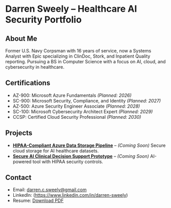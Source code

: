 # Darren Sweely – Healthcare AI Security Portfolio

## About Me
Former U.S. Navy Corpsman with 16 years of service, now a Systems Analyst with Epic specializing in ClinDoc, Stork, and Inpatient Quality reporting. Pursuing a BS in Computer Science with a focus on AI, cloud, and cybersecurity in healthcare. 

## Certifications
- AZ-900: Microsoft Azure Fundamentals *(Planned: 2026)*
- SC-900: Microsoft Security, Compliance, and Identity *(Planned: 2027)*
- AZ-500: Azure Security Engineer Associate *(Planned: 2028)*
- SC-100: Microsoft Cybersecurity Architect Expert *(Planned: 2029)*
- CCSP: Certified Cloud Security Professional *(Planned: 2030)*

## Projects
- **[HIPAA-Compliant Azure Data Storage Pipeline](#)** – *(Coming Soon)* Secure cloud storage for AI healthcare datasets.
- **[Secure AI Clinical Decision Support Prototype](#)** – *(Coming Soon)* AI-powered tool with HIPAA security controls.

## Contact
- Email: darren.c.sweely@gmail.com
- LinkedIn: (https://www.linkedin.com/in/darren-sweely)
- Resume: [Download PDF](#)
